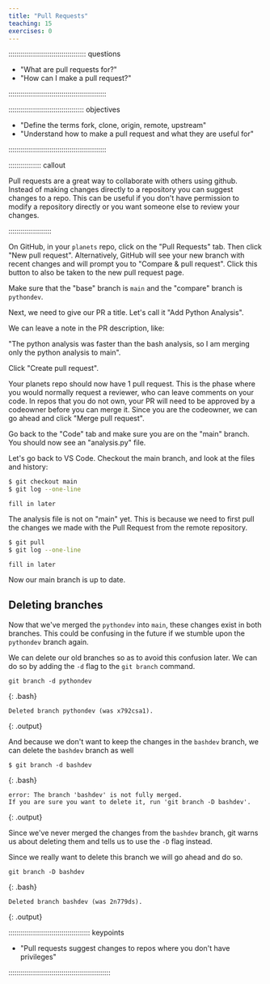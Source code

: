 ```yaml
---
title: "Pull Requests"
teaching: 15
exercises: 0
---
```


:::::::::::::::::::::::::::::::::::::: questions 

- "What are pull requests for?"
- "How can I make a pull request?"

::::::::::::::::::::::::::::::::::::::::::::::::

::::::::::::::::::::::::::::::::::::: objectives

- "Define the terms fork, clone, origin, remote, upstream"
- "Understand how to make a pull request and what they are useful for"

::::::::::::::::::::::::::::::::::::::::::::::::


:::::::::::::::: callout

Pull requests are a great way to collaborate with others using github.
Instead of making changes directly to a repository you can suggest changes to a repo.
This can be useful if you don't have permission to modify a repository directly or
you want someone else to review your changes.

:::::::::::::::::::::

On GitHub, in your `planets` repo, click on the "Pull Requests" tab. Then click "New pull request". Alternatively, GitHub will see your new branch with recent changes and will prompt you to "Compare & pull request". Click this button to also be taken to the new pull request page.

Make sure that the "base" branch is `main` and the "compare" branch is `pythondev`.

Next, we need to give our PR a title. Let's call it "Add Python Analysis".

We can leave a note in the PR description, like:

"The python analysis was faster than the bash analysis, so I am merging only the python analysis to main".

Click "Create pull request".

Your planets repo should now have 1 pull request. This is the phase where you would normally request a reviewer, who can leave comments on your code. In repos that you do not own, your PR will need to be approved by a codeowner before you can merge it. Since you are the codeowner, we can go ahead and click "Merge pull request".

Go back to the "Code" tab and make sure you are on the "main" branch. You should now see an "analysis.py" file.

Let's go back to VS Code. Checkout the main branch, and look at the files and history:

```bash
$ git checkout main
$ git log --one-line
```

```output
fill in later
```

The analysis file is not on "main" yet. This is because we need to first pull the changes we made with the Pull Request from the remote repository.

```bash
$ git pull
$ git log --one-line
```

```output
fill in later
```

Now our main branch is up to date.

## Deleting branches
Now that we've merged the `pythondev` into `main`, these changes
exist in both branches. This could be confusing in the future if we
stumble upon the `pythondev` branch again.

We can delete our old branches so as to avoid this confusion later.
We can do so by adding the `-d` flag to the `git branch` command.

```
git branch -d pythondev
```
{: .bash}

```
Deleted branch pythondev (was x792csa1).
```
{: .output}

And because we don't want to keep the changes in the `bashdev` branch,
we can delete the `bashdev` branch as well
```
$ git branch -d bashdev
```
{: .bash}

```
error: The branch 'bashdev' is not fully merged.
If you are sure you want to delete it, run 'git branch -D bashdev'.
```
{: .output}

Since we've never merged the changes from the `bashdev` branch,
git warns us about deleting them and tells us to use the `-D` flag instead.

Since we really want to delete this branch we will go ahead and do so.

```
git branch -D bashdev
```
{: .bash}

```
Deleted branch bashdev (was 2n779ds).
```
{: .output}


:::::::::::::::::::::::::::::::::::::::: keypoints

- "Pull requests suggest changes to repos where you don't have privileges"

::::::::::::::::::::::::::::::::::::::::::::::::::